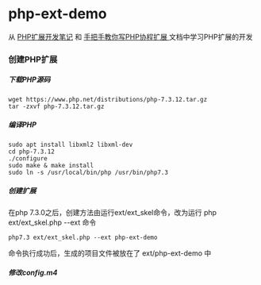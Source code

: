# php-ext-demo

从 [PHP扩展开发笔记](https://github.com/php-extension-research/php-ext) 和 [手把手教你写PHP协程扩展 ](https://github.com/php-extension-research/study) 文档中学习PHP扩展的开发

### 创建PHP扩展

##### 下载PHP源码

    wget https://www.php.net/distributions/php-7.3.12.tar.gz
    tar -zxvf php-7.3.12.tar.gz

##### 编译PHP

    sudo apt install libxml2 libxml-dev
    cd php-7.3.12
    ./configure
    sudo make & make install
    sudo ln -s /usr/local/bin/php /usr/bin/php7.3

##### 创建扩展

在php 7.3.0之后，创建方法由运行ext/ext_skel命令，改为运行 php ext/ext_skel.php --ext <name> 命令

    php7.3 ext/ext_skel.php --ext php-ext-demo

命令执行成功后，生成的项目文件被放在了 ext/php-ext-demo 中

##### 修改config.m4
